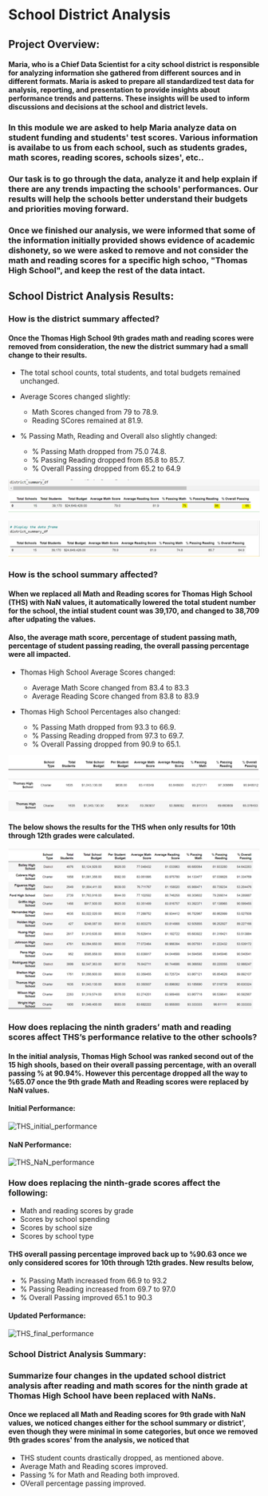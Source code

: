 # School District Analysis

## Project Overview:

#### Maria, who is a Chief Data Scientist for a city school district is responsible for analyzing information she gathered from different sources and in different formats. Maria is asked to prepare all standardized test data for analysis, reporting, and presentation to provide insights about performance trends and patterns. These insights will be used to inform discussions and decisions at the school and district levels. 
### In this module we are asked to help Maria analyze data on student funding and students' test scores. Various information is availabe to us from each school, such as students grades, math scores, reading scores, schools sizes', etc.. 
### Our task is to go through the data, analyze it and help explain if there are any trends impacting the schools' performances. Our results will help the schools better understand their budgets and priorities moving forward.
### Once we finished our analysis, we were informed that some of the information initially provided shows evidence of academic dishonety, so we were asked to remove and not consider the math and reading scores for a specific high schoo, "Thomas High School", and keep the rest of the data intact.


## School District Analysis Results:

### How is the district summary affected? 

#### Once the Thomas High School 9th grades math and reading scores were removed from consideration, the new the district summary had a small change to their results.

* The total school counts, total students, and total budgets remained unchanged.
	
* Average Scores changed slightly:

  * Math Scores changed from 79 to 78.9.
  * Reading SCores remained at 81.9.

* % Passing Math, Reading and Overall also slightly changed:
  * % Passing Math dropped from 75.0 74.8.
  * % Passing Reading dropped from 85.8 to 85.7.
  * % Overall Passing dropped from 65.2 to 64.9

![](Resources/Initial_District_Summary.PNG)

![](Resources/Updated_District_Summary.PNG)

### How is the school summary affected?

#### When we replaced all Math and Reading scores for Thomas High School (THS) with NaN values, it automatically lowered the total student number for the school, the intial student count was 39,170, and changed to 38,709 after udpating the values.

#### Also, the average math score, percentage of student passing math, percentage of student passing reading, the overall passing percentage were all impacted.

* Thomas High School Average Scores changed:
  * Average Math Score changed from 83.4 to 83.3
  * Average Reading Score changed from 83.8 to 83.9

* Thomas High School Percentages also changed:
  * % Passing Math dropped from 93.3 to 66.9.
  * % Passing Reading dropped from 97.3 to 69.7.
  * % Overall Passing dropped from 90.9 to 65.1.


![](Resources/school_summary_header.PNG)

![](Resources/Initial_school_summary.PNG)

![](Resources/Updated_school_summary.PNG)

#### The below shows the results for the THS when only results for 10th through 12th grades were calculated.


![](Resources/10th_12th_results.PNG)

### How does replacing the ninth graders’ math and reading scores affect THS’s performance relative to the other schools?

#### In the initial analysis, Thomas High School was ranked second out of the 15 high shools, based on their overall passing percentage, with an overall passing % at 90.94%. However this percentage dropped all the way to %65.07 once the 9th grade Math and Reading scores were replaced by NaN values. 

#### Initial Performance:
![THS_initial_performance](https://user-images.githubusercontent.com/106851167/178164733-a3d3940f-c3a4-4634-bb00-b296d0b804f4.PNG)

#### NaN Performance:
![THS_NaN_performance](https://user-images.githubusercontent.com/106851167/178164764-f12f3d36-c126-4c6f-a912-b724b150492b.PNG)

### How does replacing the ninth-grade scores affect the following:
* Math and reading scores by grade
* Scores by school spending
* Scores by school size
* Scores by school type

#### THS overall passing percentage improved back up to %90.63 once we only considered scores for 10th through 12th grades. New results below,

* % Passing Math increased from 66.9 to 93.2
*	% Passing Reading increased from 69.7 to 97.0
*	% Overall Passing improved 65.1 to 90.3

#### Updated Performance:
![THS_final_performance](https://user-images.githubusercontent.com/106851167/178164737-997eab2c-2843-439a-8788-178220f40b99.PNG)


### School District Analysis Summary:

### Summarize four changes in the updated school district analysis after reading and math scores for the ninth grade at Thomas High School have been replaced with NaNs.

#### Once we replaced all Math and Reading scores for 9th grade with NaN values, we noticed changes either for the school summary or district', even though they were minimal in some categories, but once we removed 9th grades scores' from the analysis, we noticed that

* THS student counts drastically dropped, as mentioned above.
* Average Math and Reading scores improved.
*	Passing % for Math and Reading both improved.
*	OVerall percentage passing improved.
